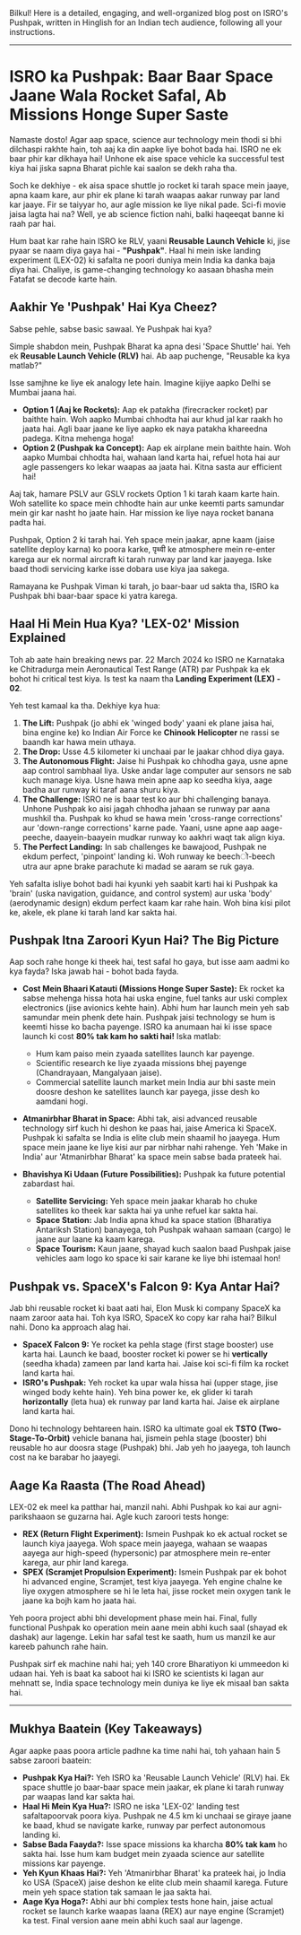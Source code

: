 Bilkul! Here is a detailed, engaging, and well-organized blog post on ISRO's Pushpak, written in Hinglish for an Indian tech audience, following all your instructions.

---

# ISRO ka Pushpak: Baar Baar Space Jaane Wala Rocket Safal, Ab Missions Honge Super Saste

Namaste dosto! Agar aap space, science aur technology mein thodi si bhi dilchaspi rakhte hain, toh aaj ka din aapke liye bohot bada hai. ISRO ne ek baar phir kar dikhaya hai! Unhone ek aise space vehicle ka successful test kiya hai jiska sapna Bharat pichle kai saalon se dekh raha tha.

Soch ke dekhiye - ek aisa space shuttle jo rocket ki tarah space mein jaaye, apna kaam kare, aur phir ek plane ki tarah waapas aakar runway par land kar jaaye. Fir se taiyyar ho, aur agle mission ke liye nikal pade. Sci-fi movie jaisa lagta hai na? Well, ye ab science fiction nahi, balki haqeeqat banne ki raah par hai.

Hum baat kar rahe hain ISRO ke RLV, yaani **Reusable Launch Vehicle** ki, jise pyaar se naam diya gaya hai - **"Pushpak"**. Haal hi mein iske landing experiment (LEX-02) ki safalta ne poori duniya mein India ka danka baja diya hai. Chaliye, is game-changing technology ko aasaan bhasha mein Fatafat se decode karte hain.

## Aakhir Ye 'Pushpak' Hai Kya Cheez?

Sabse pehle, sabse basic sawaal. Ye Pushpak hai kya?

Simple shabdon mein, Pushpak Bharat ka apna desi 'Space Shuttle' hai. Yeh ek **Reusable Launch Vehicle (RLV)** hai. Ab aap puchenge, "Reusable ka kya matlab?"

Isse samjhne ke liye ek analogy lete hain. Imagine kijiye aapko Delhi se Mumbai jaana hai.
*   **Option 1 (Aaj ke Rockets):** Aap ek patakha (firecracker rocket) par baithte hain. Woh aapko Mumbai chhodta hai aur khud jal kar raakh ho jaata hai. Agli baar jaane ke liye aapko ek naya patakha khareedna padega. Kitna mehenga hoga!
*   **Option 2 (Pushpak ka Concept):** Aap ek airplane mein baithte hain. Woh aapko Mumbai chhodta hai, wahaan land karta hai, refuel hota hai aur agle passengers ko lekar waapas aa jaata hai. Kitna sasta aur efficient hai!

Aaj tak, hamare PSLV aur GSLV rockets Option 1 ki tarah kaam karte hain. Woh satellite ko space mein chhodte hain aur unke keemti parts samundar mein gir kar nasht ho jaate hain. Har mission ke liye naya rocket banana padta hai.

Pushpak, Option 2 ki tarah hai. Yeh space mein jaakar, apne kaam (jaise satellite deploy karna) ko poora karke, पृथ्वी ke atmosphere mein re-enter karega aur ek normal aircraft ki tarah runway par land kar jaayega. Iske baad thodi servicing karke isse dobara use kiya jaa sakega.

Ramayana ke Pushpak Viman ki tarah, jo baar-baar ud sakta tha, ISRO ka Pushpak bhi baar-baar space ki yatra karega.

## Haal Hi Mein Hua Kya? 'LEX-02' Mission Explained

Toh ab aate hain breaking news par. 22 March 2024 ko ISRO ne Karnataka ke Chitradurga mein Aeronautical Test Range (ATR) par Pushpak ka ek bohot hi critical test kiya. Is test ka naam tha **Landing Experiment (LEX) - 02**.

Yeh test kamaal ka tha. Dekhiye kya hua:

1.  **The Lift:** Pushpak (jo abhi ek 'winged body' yaani ek plane jaisa hai, bina engine ke) ko Indian Air Force ke **Chinook Helicopter** ne rassi se baandh kar hawa mein uthaya.
2.  **The Drop:** Usse 4.5 kilometer ki unchaai par le jaakar chhod diya gaya.
3.  **The Autonomous Flight:** Jaise hi Pushpak ko chhodha gaya, usne apne aap control sambhaal liya. Uske andar lage computer aur sensors ne sab kuch manage kiya. Usne hawa mein apne aap ko seedha kiya, aage badha aur runway ki taraf aana shuru kiya.
4.  **The Challenge:** ISRO ne is baar test ko aur bhi challenging banaya. Unhone Pushpak ko aisi jagah chhodha jahaan se runway par aana mushkil tha. Pushpak ko khud se hawa mein 'cross-range corrections' aur 'down-range corrections' karne pade. Yaani, usne apne aap aage-peeche, daayein-baayein mudkar runway ko aakhri waqt tak align kiya.
5.  **The Perfect Landing:** In sab challenges ke bawajood, Pushpak ne ekdum perfect, 'pinpoint' landing ki. Woh runway ke beechो-beech utra aur apne brake parachute ki madad se aaram se ruk gaya.

Yeh safalta isliye bohot badi hai kyunki yeh saabit karti hai ki Pushpak ka 'brain' (uska navigation, guidance, and control system) aur uska 'body' (aerodynamic design) ekdum perfect kaam kar rahe hain. Woh bina kisi pilot ke, akele, ek plane ki tarah land kar sakta hai.

## Pushpak Itna Zaroori Kyun Hai? The Big Picture

Aap soch rahe honge ki theek hai, test safal ho gaya, but isse aam aadmi ko kya fayda? Iska jawab hai - bohot bada fayda.

-   **Cost Mein Bhaari Katauti (Missions Honge Super Saste):**
    Ek rocket ka sabse mehenga hissa hota hai uska engine, fuel tanks aur uski complex electronics (jise avionics kehte hain). Abhi hum har launch mein yeh sab samundar mein phenk dete hain. Pushpak jaisi technology se hum is keemti hisse ko bacha payenge. ISRO ka anumaan hai ki isse space launch ki cost **80% tak kam ho sakti hai!** Iska matlab:
    -   Hum kam paiso mein zyaada satellites launch kar payenge.
    -   Scientific research ke liye zyaada missions bhej payenge (Chandrayaan, Mangalyaan jaise).
    -   Commercial satellite launch market mein India aur bhi saste mein doosre deshon ke satellites launch kar payega, jisse desh ko aamdani hogi.

-   **Atmanirbhar Bharat in Space:**
    Abhi tak, aisi advanced reusable technology sirf kuch hi deshon ke paas hai, jaise America ki SpaceX. Pushpak ki safalta se India is elite club mein shaamil ho jaayega. Hum space mein jaane ke liye kisi aur par nirbhar nahi rahenge. Yeh 'Make in India' aur 'Atmanirbhar Bharat' ka space mein sabse bada prateek hai.

-   **Bhavishya Ki Udaan (Future Possibilities):**
    Pushpak ka future potential zabardast hai.
    -   **Satellite Servicing:** Yeh space mein jaakar kharab ho chuke satellites ko theek kar sakta hai ya unhe refuel kar sakta hai.
    -   **Space Station:** Jab India apna khud ka space station (Bharatiya Antariksh Station) banayega, toh Pushpak wahaan samaan (cargo) le jaane aur laane ka kaam karega.
    -   **Space Tourism:** Kaun jaane, shayad kuch saalon baad Pushpak jaise vehicles aam logo ko space ki sair karane ke liye bhi istemaal hon!

## Pushpak vs. SpaceX's Falcon 9: Kya Antar Hai?

Jab bhi reusable rocket ki baat aati hai, Elon Musk ki company SpaceX ka naam zaroor aata hai. Toh kya ISRO, SpaceX ko copy kar raha hai? Bilkul nahi. Dono ka approach alag hai.

-   **SpaceX Falcon 9:** Ye rocket ka pehla stage (first stage booster) use karta hai. Launch ke baad, booster rocket ki power se hi **vertically** (seedha khada) zameen par land karta hai. Jaise koi sci-fi film ka rocket land karta hai.
-   **ISRO's Pushpak:** Yeh rocket ka upar wala hissa hai (upper stage, jise winged body kehte hain). Yeh bina power ke, ek glider ki tarah **horizontally** (leta hua) ek runway par land karta hai. Jaise ek airplane land karta hai.

Dono hi technology behtareen hain. ISRO ka ultimate goal ek **TSTO (Two-Stage-To-Orbit)** vehicle banana hai, jismein pehla stage (booster) bhi reusable ho aur doosra stage (Pushpak) bhi. Jab yeh ho jaayega, toh launch cost na ke barabar ho jaayegi.

## Aage Ka Raasta (The Road Ahead)

LEX-02 ek meel ka patthar hai, manzil nahi. Abhi Pushpak ko kai aur agni-parikshaaon se guzarna hai. Agle kuch zaroori tests honge:

-   **REX (Return Flight Experiment):** Ismein Pushpak ko ek actual rocket se launch kiya jaayega. Woh space mein jaayega, wahaan se waapas aayega aur high-speed (hypersonic) par atmosphere mein re-enter karega, aur phir land karega.
-   **SPEX (Scramjet Propulsion Experiment):** Ismein Pushpak par ek bohot hi advanced engine, Scramjet, test kiya jaayega. Yeh engine chalne ke liye oxygen atmosphere se hi le leta hai, jisse rocket mein oxygen tank le jaane ka bojh kam ho jaata hai.

Yeh poora project abhi bhi development phase mein hai. Final, fully functional Pushpak ko operation mein aane mein abhi kuch saal (shayad ek dashak) aur lagenge. Lekin har safal test ke saath, hum us manzil ke aur kareeb pahunch rahe hain.

Pushpak sirf ek machine nahi hai; yeh 140 crore Bharatiyon ki ummeedon ki udaan hai. Yeh is baat ka saboot hai ki ISRO ke scientists ki lagan aur mehnatt se, India space technology mein duniya ke liye ek misaal ban sakta hai.

---

## Mukhya Baatein (Key Takeaways)

Agar aapke paas poora article padhne ka time nahi hai, toh yahaan hain 5 sabse zaroori baatein:

-   **Pushpak Kya Hai?:** Yeh ISRO ka 'Reusable Launch Vehicle' (RLV) hai. Ek space shuttle jo baar-baar space mein jaakar, ek plane ki tarah runway par waapas land kar sakta hai.
-   **Haal Hi Mein Kya Hua?:** ISRO ne iska 'LEX-02' landing test safaltapoorvak poora kiya. Pushpak ne 4.5 km ki unchaai se giraye jaane ke baad, khud se navigate karke, runway par perfect autonomous landing ki.
-   **Sabse Bada Faayda?:** Isse space missions ka kharcha **80% tak kam** ho sakta hai. Isse hum kam budget mein zyaada science aur satellite missions kar payenge.
-   **Yeh Kyun Khaas Hai?:** Yeh 'Atmanirbhar Bharat' ka prateek hai, jo India ko USA (SpaceX) jaise deshon ke elite club mein shaamil karega. Future mein yeh space station tak samaan le jaa sakta hai.
-   **Aage Kya Hoga?:** Abhi aur bhi complex tests hone hain, jaise actual rocket se launch karke waapas laana (REX) aur naye engine (Scramjet) ka test. Final version aane mein abhi kuch saal aur lagenge.